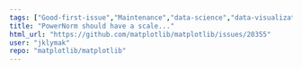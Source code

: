 ```yaml
---
tags: ["Good-first-issue","Maintenance","data-science","data-visualization","gtk","matplotlib","plotting","python","qt","tk","topic-collections-and-mappables","topic-color/colorbar","wx"]
title: "PowerNorm should have a scale..."
html_url: "https://github.com/matplotlib/matplotlib/issues/20355"
user: "jklymak"
repo: "matplotlib/matplotlib"
---
```


